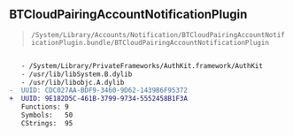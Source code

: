 ## BTCloudPairingAccountNotificationPlugin

> `/System/Library/Accounts/Notification/BTCloudPairingAccountNotificationPlugin.bundle/BTCloudPairingAccountNotificationPlugin`

```diff

   - /System/Library/PrivateFrameworks/AuthKit.framework/AuthKit
   - /usr/lib/libSystem.B.dylib
   - /usr/lib/libobjc.A.dylib
-  UUID: CDC027AA-BDF9-3460-9D62-1439B6F95372
+  UUID: 9E182D5C-461B-3799-9734-5552458B1F3A
   Functions: 9
   Symbols:   50
   CStrings:  95

```
